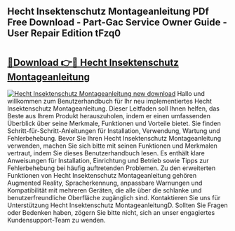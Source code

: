 ## Hecht Insektenschutz Montageanleitung PDf Free Download - Part-Gac Service Owner Guide - User Repair Edition tFzq0

# <h2><a href="http://df8470.blite.top/?on=Hecht+Insektenschutz+Montageanleitung">🔗Download 👉🔴 Hecht Insektenschutz Montageanleitung</a></h2>

[![Hecht Insektenschutz Montageanleitung new download](https://i.imgur.com/lujVjoI.png)](http://df8470.blite.top/?on=Hecht+Insektenschutz+Montageanleitung)
Hallo und willkommen zum Benutzerhandbuch für Ihr neu implementiertes Hecht Insektenschutz Montageanleitung. Dieser Leitfaden soll Ihnen helfen, das Beste aus Ihrem Produkt herauszuholen, indem er einen umfassenden Überblick über seine Merkmale, Funktionen und Vorteile bietet. Sie finden Schritt-für-Schritt-Anleitungen für Installation, Verwendung, Wartung und Fehlerbehebung. Bevor Sie Ihren Hecht Insektenschutz Montageanleitung verwenden, machen Sie sich bitte mit seinen Funktionen und Merkmalen vertraut, indem Sie dieses Benutzerhandbuch lesen. Es enthält klare Anweisungen für Installation, Einrichtung und Betrieb sowie Tipps zur Fehlerbehebung bei häufig auftretenden Problemen. Zu den erweiterten Funktionen von Hecht Insektenschutz Montageanleitung gehören Augmented Reality, Spracherkennung, anpassbare Warnungen und Kompatibilität mit mehreren Geräten, die alle über die schlanke und benutzerfreundliche Oberfläche zugänglich sind. Kontaktieren Sie uns für Unterstützung Hecht Insektenschutz MontageanleitungD. Sollten Sie Fragen oder Bedenken haben, zögern Sie bitte nicht, sich an unser engagiertes Kundensupport-Team zu wenden.
